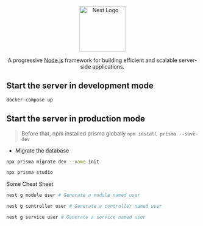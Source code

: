 <p align="center">
  <a href="http://nestjs.com/" target="blank"><img src="https://nestjs.com/img/logo-small.svg" width="120" alt="Nest Logo" /></a>
</p>

[circleci-image]: https://img.shields.io/circleci/build/github/nestjs/nest/master?token=abc123def456

[circleci-url]: https://circleci.com/gh/nestjs/nest

<p align="center">A progressive <a href="http://nodejs.org" target="_blank">Node.js</a> framework for building efficient and scalable server-side applications.</p>

## Start the server in development mode

```bash
docker-compose up
```

## Start the server in production mode

> Before that, npm installed prisma globally `npm install prisma --save-dev`

- Migrate the database

```bash
npx prisma migrate dev --name init
```

```bash
npx prisma studio
```

Some Cheat Sheet

```bash
nest g module user # Generate a module named user 

nest g controller user # Generate a controller named user

nest g service user # Generate a service named user

```

